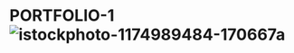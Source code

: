 # PORTFOLIO-1![istockphoto-1174989484-170667a](https://user-images.githubusercontent.com/67338623/154728777-d027300d-0288-454f-9d99-75d6fd981efc.jpg)
